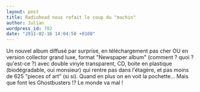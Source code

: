 ```yaml
---
layout: post
title: Radiohead nous refait le coup du "machin"
author: Julian
wordpress_id: 782
date: "2011-02-16 14:04:50 +0100"
---
```


Un nouvel album diffusé par surprise, en téléchargement pas cher OU en version
collector grand luxe, format "Newspaper album" (comment ? quoi ? qu'est-ce ?)
avec double vinyle transparent, CD, boite en plastique (biodégradable, oui
monsieur) qui rentre pas dans l'étagère, et pas moins de 625 "pieces of art" (si
si). Quand en plus on en voit la pochette… Mais que font les Ghostbusters !? Le
monde va mal !
